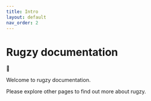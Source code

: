 ```yaml
---
title: Intro
layout: default
nav_order: 2
---
```


# Rugzy documentation

🐼

Welcome to rugzy documentation.

Please explore other pages to find out more about rugzy.